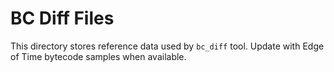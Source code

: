 # BC Diff Files

This directory stores reference data used by `bc_diff` tool. Update with Edge of Time bytecode samples when available.
